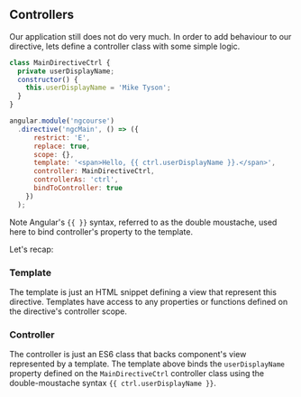 ## Controllers

Our application still does not do very much. In order to add behaviour to our directive, lets define a controller class with some simple logic.

```javascript
class MainDirectiveCtrl {
  private userDisplayName;
  constructor() {
    this.userDisplayName = 'Mike Tyson';
  }
}

angular.module('ngcourse')
  .directive('ngcMain', () => ({
      restrict: 'E',
      replace: true,
      scope: {},
      template: '<span>Hello, {{ ctrl.userDisplayName }}.</span>',
      controller: MainDirectiveCtrl,
      controllerAs: 'ctrl',
      bindToController: true
    })
  );
```

Note Angular's `{{ }}` syntax, referred to as the double moustache, used here
to bind controller's property to the template.

Let's recap:

### Template
The template is just an HTML snippet defining a view that represent this directive. Templates have access to any properties or functions defined on the directive's controller scope.

### Controller
The controller is just an ES6 class that backs component's view represented by a template. The template above binds the `userDisplayName` property defined on the `MainDirectiveCtrl` controller class using the double-moustache syntax `{{ ctrl.userDisplayName }}`.
